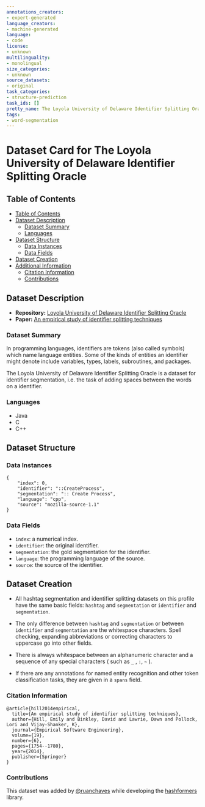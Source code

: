 ```yaml
---
annotations_creators:
- expert-generated
language_creators:
- machine-generated
language:
- code
license:
- unknown
multilinguality:
- monolingual
size_categories:
- unknown
source_datasets:
- original
task_categories:
- structure-prediction
task_ids: []
pretty_name: The Loyola University of Delaware Identifier Splitting Oracle
tags:
- word-segmentation
---
```


# Dataset Card for The Loyola University of Delaware Identifier Splitting Oracle

## Table of Contents
- [Table of Contents](#table-of-contents)
- [Dataset Description](#dataset-description)
  - [Dataset Summary](#dataset-summary)
  - [Languages](#languages)
- [Dataset Structure](#dataset-structure)
  - [Data Instances](#data-instances)
  - [Data Fields](#data-fields)
- [Dataset Creation](#dataset-creation)
- [Additional Information](#additional-information)
  - [Citation Information](#citation-information)
  - [Contributions](#contributions)
  
## Dataset Description

- **Repository:** [Loyola University of Delaware Identifier Splitting Oracle](http://www.cs.loyola.edu/~binkley/ludiso/)
- **Paper:** [An empirical study of identifier splitting techniques](https://dl.acm.org/doi/10.1007/s10664-013-9261-0)

### Dataset Summary

In programming languages, identifiers are tokens (also called symbols) which name language entities.
Some of the kinds of entities an identifier might denote include variables, types, labels, subroutines, and packages.

The Loyola University of Delaware Identifier Splitting Oracle is a dataset for identifier segmentation, 
i.e. the task of adding spaces between the words on a identifier.

### Languages

- Java
- C
- C++

## Dataset Structure

### Data Instances

```
{
    "index": 0,
    "identifier": "::CreateProcess",
    "segmentation": ":: Create Process",
    "language": "cpp",
    "source": "mozilla-source-1.1"
}
```

### Data Fields

- `index`: a numerical index.
- `identifier`: the original identifier.
- `segmentation`: the gold segmentation for the identifier.
- `language`: the programming language of the source.
- `source`: the source of the identifier.

## Dataset Creation

- All hashtag segmentation and identifier splitting datasets on this profile have the same basic fields: `hashtag` and `segmentation` or `identifier` and `segmentation`.

- The only difference between `hashtag` and `segmentation` or between `identifier` and `segmentation` are the whitespace characters. Spell checking, expanding abbreviations or correcting characters to uppercase go into other fields.

- There is always whitespace between an alphanumeric character and a sequence of any special characters ( such as `_` , `:`, `~` ). 

- If there are any annotations for named entity recognition and other token classification tasks, they are given in a `spans` field.

### Citation Information

```
@article{hill2014empirical,
  title={An empirical study of identifier splitting techniques},
  author={Hill, Emily and Binkley, David and Lawrie, Dawn and Pollock, Lori and Vijay-Shanker, K},
  journal={Empirical Software Engineering},
  volume={19},
  number={6},
  pages={1754--1780},
  year={2014},
  publisher={Springer}
}
```

### Contributions

This dataset was added by [@ruanchaves](https://github.com/ruanchaves) while developing the [hashformers](https://github.com/ruanchaves/hashformers) library.